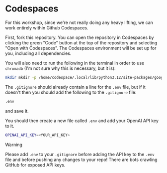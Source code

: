 # Codespaces

For this workshop, since we're not really doing any heavy lifting, we can work entirely within Github Codespaces.

First, fork this repository. You can open the repository in Codespaces by clicking the green "Code" button at the top of the repository and selecting "Open with Codespaces". The Codespaces environment will be set up for you, including all dependencies.

You will also need to run the following in the terminal in order to use `chromadb` (I'm not sure why this is necessary, but it is):

```bash
mkdir mkdir -p /home/codespace/.local/lib/python3.12/site-packages/google/colab
```

The `.gitignore` should already contain a line for the `.env` file, but if it doesn't then you should add the following to the `.gitignore` file:

```bash
.env
```

and save it.

You should then create a new file called `.env` and add your OpenAI API key to it.

```bash
OPENAI_API_KEY=<YOUR_API_KEY>
```

> [!WARNING]
> Please add `.env` to your `.gitignore` before adding the API key to the `.env` file and before pushing any changes to your repo! There are bots crawling GitHub for exposed API keys.